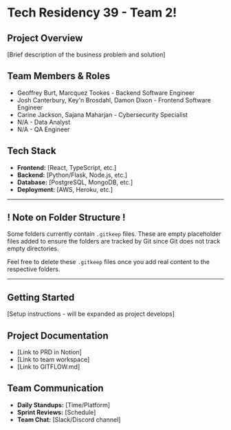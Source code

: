 # Tech Residency 39 - Team 2!

## Project Overview
[Brief description of the business problem and solution]

## Team Members & Roles
- Geoffrey Burt, Marcquez Tookes - Backend Software Engineer
- Josh Canterbury, Key'n Brosdahl, Damon Dixon - Frontend Software Engineer
- Carine Jackson, Sajana Maharjan - Cybersecurity Specialist
- N/A - Data Analyst
- N/A - QA Engineer

## Tech Stack
- **Frontend:** [React, TypeScript, etc.]
- **Backend:** [Python/Flask, Node.js, etc.]
- **Database:** [PostgreSQL, MongoDB, etc.]
- **Deployment:** [AWS, Heroku, etc.]

***
## ! Note on Folder Structure !

Some folders currently contain `.gitkeep` files. These are empty placeholder files added to ensure the folders are tracked by Git since Git does not track empty directories.

Feel free to delete these `.gitkeep` files once you add real content to the respective folders.
***

## Getting Started
[Setup instructions - will be expanded as project develops]

## Project Documentation
- [Link to PRD in Notion]
- [Link to team workspace]
- [Link to GITFLOW.md]

## Team Communication
- **Daily Standups:** [Time/Platform]
- **Sprint Reviews:** [Schedule]
- **Team Chat:** [Slack/Discord channel]
